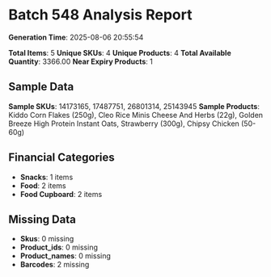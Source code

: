 # Batch 548 Analysis Report

**Generation Time**: 2025-08-06 20:55:54

**Total Items**: 5
**Unique SKUs**: 4
**Unique Products**: 4
**Total Available Quantity**: 3366.00
**Near Expiry Products**: 1

## Sample Data
**Sample SKUs**: 14173165, 17487751, 26801314, 25143945
**Sample Products**: Kiddo Corn Flakes (250g), Cleo Rice Minis Cheese And Herbs (22g), Golden Breeze High Protein Instant Oats, Strawberry (300g), Chipsy Chicken (50-60g)

## Financial Categories
- **Snacks**: 1 items
- **Food**: 2 items
- **Food Cupboard**: 2 items

## Missing Data
- **Skus**: 0 missing
- **Product_ids**: 0 missing
- **Product_names**: 0 missing
- **Barcodes**: 2 missing
